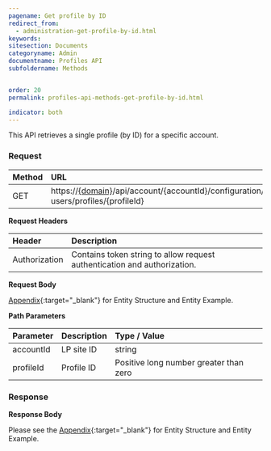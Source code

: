```yaml
---
pagename: Get profile by ID
redirect_from:
  - administration-get-profile-by-id.html
keywords:
sitesection: Documents
categoryname: Admin
documentname: Profiles API
subfoldername: Methods


order: 20
permalink: profiles-api-methods-get-profile-by-id.html

indicator: both
---
```


This API retrieves a single profile (by ID) for a specific account.

### Request

|Method   |   URL    |            
|:--------  | :----------------- |
| GET     |    https://[{domain}](/agent-domain-domain-api.html)/api/account/{accountId}/configuration/le-users/profiles/{profileId}|

**Request Headers**

|Header     |     Description  |                              
|:------------  | :---------------------  |                   
| Authorization  | Contains token string to allow request authentication and authorization. |

**Request Body**

[Appendix](administration-profiles-appendix.html){:target="_blank"} for Entity Structure and Entity Example.

**Path Parameters**

| Parameter    |   Description   |   Type / Value      |                                      
|:------------  | :------------- |  :----------------- |                                       
|accountId   |    LP site ID   |    string  |
|profileId       |  Profile ID       |  Positive long number greater than zero |

### Response

**Response Body**

Please see the [Appendix](administration-profiles-appendix.html){:target="_blank"} for Entity Structure and Entity Example.
